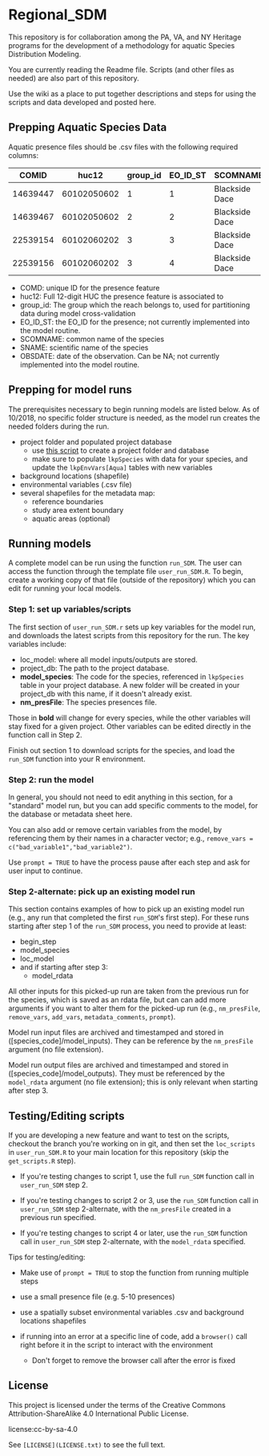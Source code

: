 # Regional_SDM

This repository is for collaboration among the PA, VA, and NY Heritage programs for the development of a methodology for aquatic Species Distribution Modeling. 

You are currently reading the Readme file. Scripts (and other files as needed) are also part of this repository.

Use the wiki as a place to put together descriptions and steps for using the scripts and data developed and posted here. 

## Prepping Aquatic Species Data

Aquatic presence files should be .csv files with the following required columns:

| COMID    | huc12       | group_id | EO_ID_ST | SCOMNAME       | SNAME                     | OBSDATE    |
| -------- | ----------- | -------- | -------- | -------------- | ------------------------- | ---------- |
| 14639447 | 60102050602 | 1        | 1        | Blackside Dace | Chrosomus cumberlandensis | 2018-07-01 |
| 14639467 | 60102050602 | 2        | 2        | Blackside Dace | Chrosomus cumberlandensis | 1999-09-26 |
| 22539154 | 60102060202 | 3        | 3        | Blackside Dace | Chrosomus cumberlandensis | NA         |
| 22539156 | 60102060202 | 3        | 4        | Blackside Dace | Chrosomus cumberlandensis | NA         |

- COMD: unique ID for the presence feature
- huc12: Full 12-digit HUC the presence feature is associated to
- group_id: The group which the reach belongs to, used for partitioning data during model cross-validation
- EO_ID_ST: the EO_ID for the presence; not currently implemented into the model routine.
- SCOMNAME: common name of the species
- SNAME: scientific name of the species
- OBSDATE: date of the observation. Can be NA; not currently implemented into the model routine.

## Prepping for model runs

The prerequisites necessary to begin running models are listed below. As of 10/2018, no specific folder structure is needed, as the model run creates the needed folders during the run.

- project folder and populated project database
  - use [this script](preprocessing/preproc_getCleanSqliteDB.R) to create a project folder and database
  - make sure to populate `lkpSpecies` with data for your species, and update the `lkpEnvVars[Aqua]` tables with new variables
- background locations (shapefile)
- environmental variables (.csv file)
- several shapefiles for the metadata map:
  - reference boundaries
  - study area extent boundary
  - aquatic areas (optional)

## Running models

A complete model can be run using the function `run_SDM`. The user can access the function through the template file `user_run_SDM.R`. To begin, create a working copy of that file (outside of the repository) which you can edit for running your local models.

### Step 1: set up variables/scripts

The first section of `user_run_SDM.r` sets up key variables for the model run, and downloads the latest scripts from this repository for the run. The key variables include:

- loc_model: where all model inputs/outputs are stored. 
- project_db: The path to the project database.
- **model_species**: The code for the species, referenced in `lkpSpecies` table in your project database. A new folder will be created in your project_db with this name, if it doesn't already exist.
- **nm_presFile**: The species presences file.

Those in **bold** will change for every species, while the other variables will stay fixed for a given project. Other variables can be edited directly in the function call in Step 2.

Finish out section 1 to download scripts for the species, and load the `run_SDM` function into your R environment.

### Step 2: run the model

In general, you should not need to edit anything in this section, for a "standard" model run, but you can add specific comments to the model, for the database or metadata sheet here. 

You can also add or remove certain variables from the model, by referencing them by their names in a character vector; e.g., `remove_vars = c("bad_variable1","bad_variable2")`. 

Use `prompt = TRUE` to have the process pause after each step and ask for user input to continue.



### Step 2-alternate: pick up an existing model run

This section contains examples of how to pick up an existing model run (e.g., any run that completed the first `run_SDM`'s first step). For these runs starting after step 1 of the `run_SDM` process, you need to provide at least:

- begin_step
- model_species
- loc_model
- and if starting after step 3:
  - model_rdata

All other inputs for this picked-up run are taken from the previous run for the species, which is saved as an rdata file, but can can add more arguments if you want to alter them for the picked-up run (e.g., `nm_presFile`, `remove_vars`, `add_vars`, `metadata_comments`, `prompt`).

Model run input files are archived and timestamped and stored in ([species_code]/model_inputs). They can be reference by the `nm_presFile` argument (no file extension).

Model run output files are archived and timestamped and stored in  ([species_code]/model_outputs). They must be referenced by the `model_rdata` argument (no file extension); this is only relevant when starting after step 3.



## Testing/Editing scripts

If you are developing a new feature and want to test on the scripts, checkout the branch you're working on in git, and then set the `loc_scripts` in `user_run_SDM.R` to your main location for this repository (skip the `get_scripts.R` step).

- If you're testing changes to script 1, use the full `run_SDM` function call in `user_run_SDM` step 2.

- If you're testing changes to script 2 or 3, use the `run_SDM` function call in `user_run_SDM` step 2-alternate, with the `nm_presFile` created in a previous run specified.

- If you're testing changes to script 4 or later, use the `run_SDM` function call in `user_run_SDM` step 2-alternate, with the `model_rdata` specified.

Tips for testing/editing:

- Make use of `prompt = TRUE` to stop the function from running multiple steps

- use a small presence file (e.g. 5-10 presences)
- use a spatially subset environmental variables .csv and background locations shapefiles
- if running into an error at a specific line of code, add a `browser()` call right before it in the script to interact with the environment
  - Don't forget to remove the browser call after the error is fixed

## License

This project is licensed under the terms of the Creative Commons Attribution-ShareAlike 4.0 International Public
License.

license:cc-by-sa-4.0

See `[LICENSE](LICENSE.txt)` to see the full text.

